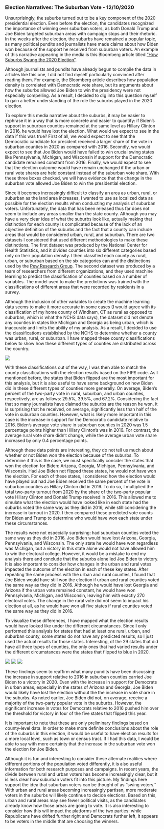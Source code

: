 ### Election Narratives: The Suburban Vote - 12/10/2020

Unsurprisingly, the suburbs turned out to be a key component of the 2020 presidential election. Even before the election, the candidates recognized the importance of winning over suburban voters, as both Donald Trump and Joe Biden targeted suburban areas with campaign stops and their rhetoric. In the weeks after the election, the suburbs have remained a popular topic, as many political pundits and journalists have made claims about how Biden won because of the support he received from suburban voters. An example of this narrative appearing in the media is this Bloomberg article titled [“How Suburbs Swung the 2020 Election”](https://www.bloomberg.com/graphics/2020-suburban-density-election/).

Although journalists and pundits have already begun to compile the data in articles like this one, I did not find myself particularly convinced after reading them. For example, the Bloomberg article describes how population density is correlated with Democratic vote share, but its arguments about how the suburbs allowed Joe Biden to win the presidency were not especially compelling. As a result, I decided to dig into this question myself to gain a better understanding of the role the suburbs played in the 2020 election.

To explore this media narrative about the suburbs, it may be easier to rephrase it in a way that is more concrete and easier to quantify: if Biden’s support in suburban counties remained at the same level as Hillary Clinton in 2016, he would have lost the election. What would we expect to see in the data if this was true? First of all, we would expect to see that the Democratic candidate for president received a larger share of the vote in suburban counties in 2020 as compared with 2016. Secondly, we would expect to see that Joe Biden would have failed to win crucial swing states like Pennsylvania, Michigan, and Wisconsin if support for the Democratic candidate remained constant from 2016. Finally, we would expect to see that the election outcome would have remain unchanged if the urban or rural vote shares are held constant instead of the suburban vote share. With these three boxes checked, we will have evidence that the change in the suburban vote allowed Joe Biden to win the presidential election.

Since it becomes increasingly difficult to classify an area as urban, rural, or suburban as the land area increases, I wanted to use as localized data as possible for the election results when conducting my analysis of suburban voters. Unfortunately, the data that has been released thus far does not seem to include any areas smaller than the state county. Although you may have a very clear idea of what the suburbs look like, actually making that distinction for each county is complicated because of the lack of an objective definition of the suburbs and the fact that a county can include areas that would be considered urban, rural, and suburban. There are two datasets I considered that used different methodologies to make these distinctions. The first dataset was produced by the National Center for Health Statistics, and it divides counties into six different categories based only on their population density. I then classified each county as rural, urban, or suburban based on the six categories can and the distinctions used by the [Pew Research Group](https://www.pewsocialtrends.org/2018/05/22/demographic-and-economic-trends-in-urban-suburban-and-rural-communities/). The second dataset was produced by a team of researchers from different organizations, and they used machine learning to predict the classification of counties based on a number of variables. The model used to make the predictions was trained with the classifications of different areas that were recorded by residents in a survey. 

Although the inclusion of other variables to create the machine learning data seems to make it more accurate in some cases (I would agree with its classification of my home county of Windham, CT as rural as opposed to suburban, which is what the NCHS data says), the dataset did not denote any counties in states like Michigan and Georgia as being urban, which is inaccurate and limits the ability of my analysis. As a result, I decided to use the classifications established by the NCHS to determine whether a county was urban, rural, or suburban. I have mapped these county classifications below to show how these different types of counties are distributed across the country.

![](../figures/counties.png)

With these classifications out of the way, I was then able to match the county classifications with the election results based on the FIPS code. As I mentioned before, the states that Biden flipped are the most important for this analysis, but it is also useful to have some background on how Biden did in these different types of counties more generally. On average, Biden’s percent of the two-party vote in rural, suburban, and urban counties, respectively, are as follows: 29.5%, 39.5%, and 67.2%. Considering the fact that so many journalists have claimed the suburbs are the reason he won, it is surprising that he received, on average, significantly less than half of the vote in suburban counties. However, what is likely more important in this case is the increase in support for the Democratic candidate relative to 2016. Biden’s average vote share in suburban counties in 2020 was 1.5 percentage points higher than Hillary Clinton’s was in 2016. For contrast, the average rural vote share didn’t change, while the average urban vote share increased by only 0.4 percentage points.

Although these data points are interesting, they do not tell us much about whether or not Biden won the election because of the suburbs. To determine if this is the case, we must specifically consider the states that won the election for Biden: Arizona, Georgia, Michigan, Pennsylvania, and Wisconsin. Had Joe Biden not flipped these states, he would not have won the election. For each of these states, I considered how the election would have played out had Joe Biden received the same percent of the vote in suburban counties as Hillary Clinton did in 2016. To do so, I multiplied the total two-party turnout from 2020 by the share of the two-party popular vote Hillary Clinton and Donald Trump received in 2016. This allowed me to simulate what the election would have looked like in each state had the suburbs voted the same way as they did in 2016, while still considering the increase in turnout in 2020. I then compared these predicted vote counts for Biden and Trump to determine who would have won each state under these circumstances.

The results were not especially surprising: had suburban counties voted the same way as they did in 2016, Joe Biden would have lost Arizona, Georgia, Pennsylvania, and Wisconsin. The only state he would have won regardless was Michigan, but a victory in this state alone would not have allowed him to win the electoral college. However, it would be a mistake to end my analysis there and conclude that the suburbs alone led Joe Biden to victory. It is also important to consider how changes in the urban and rural votes impacted the outcome of the election in each of these key states. After repeating the same process with the urban and rural counties, I found that Joe Biden would have still won the election if urban and rural counties voted the same way as they did in 2016. Although he would have lost Georgia and Arizona if the urban vote remained constant, he would have won Pennsylvania, Michigan, and Wisconsin, leaving him with exactly 270 electoral votes. The change in the rural vote did not seem to impact his election at all, as he would have won all five states if rural counties voted the same way as they did in 2016. 

To visualize these differences, I have mapped what the election results would have looked like under the different circumstances. Since I only performed this analysis for states that had at least one rural, urban, and suburban county, some states do not have any predicted results, so I just used the actual results for those states. Interesting, of the 29 states that did have all three types of counties, the only ones that had varied results under the different circumstances were the states that flipped to blue in 2020. 

![](../figures/suburban.png)
![](../figures/urban.png)
![](../figures/rural.png)

These findings seem to reaffirm what many pundits have been discussing: the increase in support relative to 2016 in suburban counties carried Joe Biden to a victory in 2020. Even with the increase in support for Democrats in urban areas, especially in the states of Arizona and Georgia, Joe Biden would likely have lost the election without the the increase in vote share in the suburbs. As noted earlier, Joe Biden did not, on average, receive a majority of the two-party popular vote in the suburbs. However, the significant increase in votes for Democrats relative to 2016 pushed him over the threshold for victory in four of the five states that flipped this year. 

It is important to note that these are only preliminary findings based on county-level data. In order to make more definite conclusions about the role of the suburbs in this election, it would be useful to have election results for a more local level, such as town or census tract. If I had this data, I would be able to say with more certainty that the increase in the suburban vote won the election for Joe Biden. 

Although it is fun and interesting to consider these alternate realities where different portions of the population voted differently, it is also useful information for both research purposes and campaigns. In recent years, the divide between rural and urban voters has become increasingly clear, but it is less clear how suburban voters fit into this picture. My findings here support the idea that suburban voters can be thought of as “swing voters.” With urban and rural areas becoming increasingly partisan, more moderate voters in the suburbs will likely continue to decide elections. Based on this, urban and rural areas may see fewer political visits, as the candidates already know how those areas are going to vote. It is also interesting to consider how this will impact the platforms of the two parties: while Republicans have drifted further right and Democrats further left, it appears to be voters in the middle that are choosing the winners. 
